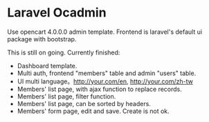 # Laravel Ocadmin

Use opencart 4.0.0.0 admin template. Frontend is laravel's default ui package with bootstrap.

This is still on going. Currently finished:
- Dashboard template.
- Multi auth, frontend "members" table and admin "users" table.
- UI multi language。http://your.com/en, http://your.com/zh-tw
- Members' list page, with ajax function to replace records.
- Members' list page, filter function.
- Members' list page, can be sorted by headers.
- Members' form page, edit and save. Create is not ok.

